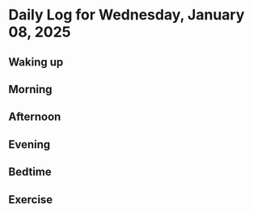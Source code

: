 # Daily Log for Wednesday, January 08, 2025

## Waking up

## Morning

## Afternoon

## Evening

## Bedtime

## Exercise

